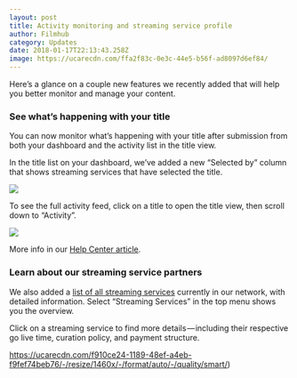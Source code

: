 ```yaml
---
layout: post
title: Activity monitoring and streaming service profile
author: Filmhub
category: Updates
date: 2018-01-17T22:13:43.258Z
image: https://ucarecdn.com/ffa2f83c-0e3c-44e5-b56f-ad8097d6ef84/
---
```

Here’s a glance on a couple new features we recently added that will help you better monitor and manage your content.

### See what’s happening with your title

You can now monitor what’s happening with your title after submission from both your dashboard and the activity list in the title view.

In the title list on your dashboard, we’ve added a new “Selected by” column that shows streaming services that have selected the title.

![](https://ucarecdn.com/d8e70185-8bec-4ddf-86c3-92acd2301008/-/resize/1460x/-/format/auto/-/quality/smart/)

To see the full activity feed, click on a title to open the title view, then scroll down to “Activity”.

![](https://ucarecdn.com/82b26539-3468-45f3-944a-60e4f84e022d/-/resize/1460x/-/format/auto/-/quality/smart/)

More info in our [Help Center article](http://help.filmhub.com/en/articles/2663781-monitoring-title-status).

### Learn about our streaming service partners

We also added a [list of all streaming services](https://app.filmhub.com/owner/outlets) currently in our network, with detailed information. Select “Streaming Services” in the top menu shows you the overview.

Click on a streaming service to find more details — including their respective go live time, curation policy, and payment structure.

https://ucarecdn.com/f910ce24-1189-48ef-a4eb-f9fef74beb76/-/resize/1460x/-/format/auto/-/quality/smart/)
